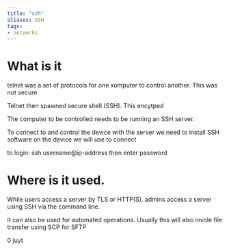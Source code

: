 ```yaml
---
title: "ssh"
aliases: SSH
tags: 
- networks
---
```


# What is it
telnet was a set of protocols for one xomputer to control another. This was not secure

Telnet then spawned secure shell (SSH). This encytped

The computer to be controlled needs to be running an SSH server. 

To connect to and control the device with the server we need to install SSH software on the device we will use to connect

to login: ssh username@ip-address then enter password

# Where is it used.

While users access a server by TLS or HTTP(S), admins access a server using SSH via the command line. 

It can also be used for automated operations. Usually this will also invole file transfer using SCP for SFTP


0 juyt 